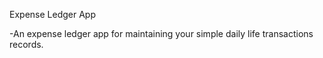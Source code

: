 Expense Ledger App

-An expense ledger app for maintaining your simple daily life transactions records.